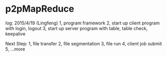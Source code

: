 # p2pMapReduce
log: 2015/4/19 (Lingfeng)
1, program framework
2, start up client program with login, logout
3, start up server program with table, table check, keepalive

Next Step:
1, file transfer
2, file segmentation
3, file run 
4, client job submit
5, ...more